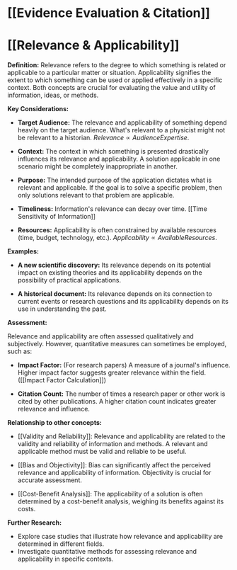 # [[Evidence Evaluation & Citation]]
# [[Relevance & Applicability]]

**Definition:**  Relevance refers to the degree to which something is related or applicable to a particular matter or situation. Applicability signifies the extent to which something can be used or applied effectively in a specific context.  Both concepts are crucial for evaluating the value and utility of information, ideas, or methods.

**Key Considerations:**

* **Target Audience:** The relevance and applicability of something depend heavily on the target audience.  What's relevant to a physicist might not be relevant to a historian.  $Relevance \propto Audience Expertise$.

* **Context:** The context in which something is presented drastically influences its relevance and applicability.  A solution applicable in one scenario might be completely inappropriate in another.

* **Purpose:** The intended purpose of the application dictates what is relevant and applicable. If the goal is to solve a specific problem, then only solutions relevant to that problem are applicable.

* **Timeliness:**  Information's relevance can decay over time.  [[Time Sensitivity of Information]]

* **Resources:** Applicability is often constrained by available resources (time, budget, technology, etc.).  $Applicability \propto Available Resources$.


**Examples:**

* **A new scientific discovery:** Its relevance depends on its potential impact on existing theories and its applicability depends on the possibility of practical applications.

* **A historical document:** Its relevance depends on its connection to current events or research questions and its applicability depends on its use in understanding the past.


**Assessment:**

Relevance and applicability are often assessed qualitatively and subjectively. However, quantitative measures can sometimes be employed, such as:

* **Impact Factor:** (For research papers)  A measure of a journal's influence.  Higher impact factor suggests greater relevance within the field.  ([[Impact Factor Calculation]])

* **Citation Count:**  The number of times a research paper or other work is cited by other publications.  A higher citation count indicates greater relevance and influence.


**Relationship to other concepts:**

* [[Validity and Reliability]]:  Relevance and applicability are related to the validity and reliability of information and methods. A relevant and applicable method must be valid and reliable to be useful.


* [[Bias and Objectivity]]:  Bias can significantly affect the perceived relevance and applicability of information.  Objectivity is crucial for accurate assessment.

* [[Cost-Benefit Analysis]]: The applicability of a solution is often determined by a cost-benefit analysis, weighing its benefits against its costs.


**Further Research:**

* Explore case studies that illustrate how relevance and applicability are determined in different fields.
* Investigate quantitative methods for assessing relevance and applicability in specific contexts.

